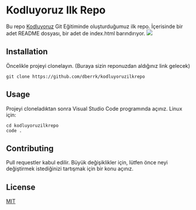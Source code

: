 # Kodluyoruz Ilk Repo
Bu repo [Kodluyoruz](https://www.kodluyoruz.org/) Git Eğitiminde oluşturduğumuz ilk repo. İçerisinde bir adet README dosyası, bir adet de index.html barındırıyor.
![](https://i.ibb.co/VYfFGRT/Screenshot-1.png)

## Installation
Öncelikle projeyi clonelayın. (Buraya sizin reponuzdan aldığınız link gelecek)

    git clone https://github.com/dberrk/kodluyoruzilkrepo

## Usage

Projeyi cloneladıktan sonra Visual Studio Code programında açınız.
Linux için:
````
cd kodluyoruzilkrepo
code .
````

##  Contributing
Pull requestler kabul edilir. Büyük değişiklikler için, lütfen önce neyi değiştirmek istediğinizi tartışmak için bir konu açınız.
## License
[MIT](https://choosealicense.com/licenses/mit/)
